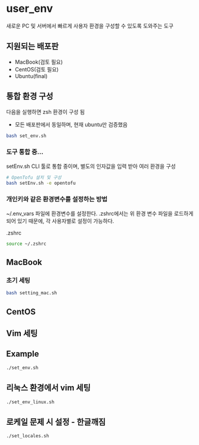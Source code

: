 # user_env

새로운 PC 및 서버에서 빠르게 사용자 환경을 구성할 수 있도록 도와주는 도구

## 지원되는 배포판

* MacBook(검토 필요)
* CentOS(검토 필요)
* Ubuntu(final)

## 통합 환경 구성

다음을 실행하면 zsh 환경이 구성 됨
* 모든 배포판에서 동일하며, 현재 ubuntu만 검증했음

```bash
bash set_env.sh
```

### 도구 통합 중...

setEnv.sh CLI 툴로 통합 중이며, 별도의 인자값을 입력 받아 여러 환경을 구성

```bash
# OpenTofu 설치 및 구성
bash setEnv.sh -e opentofu
```


### 개인키와 같은 환경변수를 설정하는 방법

~/.env_vars 파일에 환경변수를 설정한다.
.zshrc에서는 위 환경 변수 파일을 로드하게 되어 있기 때문에, 각 사용자별로 설정이 가능하다.

.zshrc
```bash
source ~/.zshrc
```

## MacBook

### 초기 세팅

``` bash
bash setting_mac.sh
```

## CentOS

## Vim 세팅

## Example

```bash
./set_env.sh
```

## 리눅스 환경에서 vim 세팅

```bash
./set_env_linux.sh
```

## 로케일 문제 시 설정 - 한글깨짐

```bash
./set_locales.sh
```
